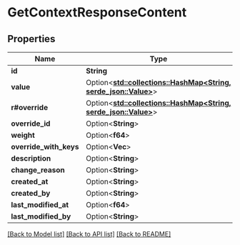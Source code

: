 # GetContextResponseContent

## Properties

Name | Type | Description | Notes
------------ | ------------- | ------------- | -------------
**id** | **String** |  | 
**value** | Option<[**std::collections::HashMap<String, serde_json::Value>**](serde_json::Value.md)> |  | [optional]
**r#override** | Option<[**std::collections::HashMap<String, serde_json::Value>**](serde_json::Value.md)> |  | [optional]
**override_id** | Option<**String**> |  | [optional]
**weight** | Option<**f64**> |  | [optional]
**override_with_keys** | Option<**Vec<String>**> |  | [optional]
**description** | Option<**String**> |  | [optional]
**change_reason** | Option<**String**> |  | [optional]
**created_at** | Option<**String**> |  | [optional]
**created_by** | Option<**String**> |  | [optional]
**last_modified_at** | Option<**f64**> |  | [optional]
**last_modified_by** | Option<**String**> |  | [optional]

[[Back to Model list]](../README.md#documentation-for-models) [[Back to API list]](../README.md#documentation-for-api-endpoints) [[Back to README]](../README.md)


